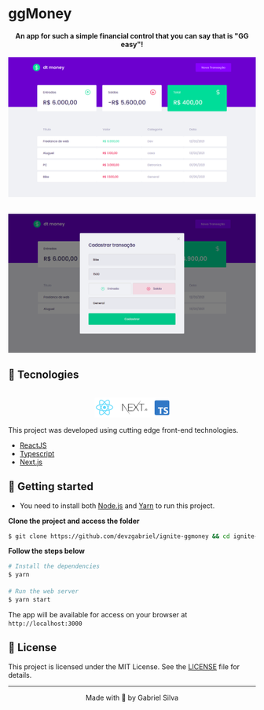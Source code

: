 # ggMoney

<h4 align="center">
  An app for such a simple financial control that you can say that is "GG easy"!
</h4>

![ggMoney preview](.github/home.png)
<br>
<br>

![ggMoney new](.github/new.png)

## 🧪 Tecnologies

<div align="center">
  <br />
  <img src=".github/tech-logos.png" alt="Technologies used">
</div>

This project was developed using cutting edge front-end technologies.

- [ReactJS](https://reactjs.org/)
- [Typescript](https://www.typescriptlang.org/)
- [Next.js](https://nextjs.org/)

## 🚀 Getting started

- You need to install both [Node.js](https://nodejs.org/en/download/) and [Yarn](https://yarnpkg.com/) to run this project.

**Clone the project and access the folder**

```bash
$ git clone https://github.com/devzgabriel/ignite-ggmoney && cd ignite-ggmoney
```

**Follow the steps below**

```bash
# Install the dependencies
$ yarn

# Run the web server
$ yarn start
```

The app will be available for access on your browser at `http://localhost:3000`

## 📝 License

This project is licensed under the MIT License. See the [LICENSE](LICENSE.md) file for details.

---

<p align="center">Made with 💜 by Gabriel Silva</p>
